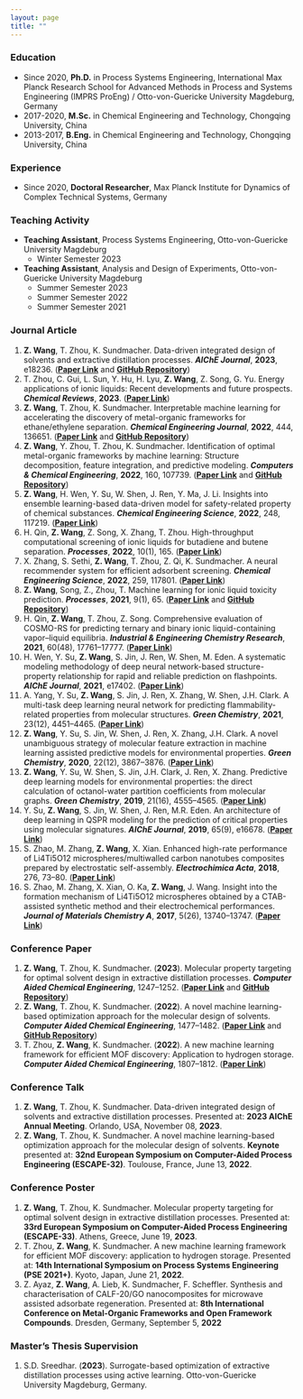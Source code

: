 ```yaml
---
layout: page
title: ""
---
```


### Education
- Since 2020, **Ph.D.** in Process Systems Engineering, International Max Planck Research School for Advanced Methods in Process and Systems Engineering (IMPRS ProEng) / Otto-von-Guericke University Magdeburg, Germany
- 2017-2020, **M.Sc.** in Chemical Engineering and Technology, Chongqing University, China
- 2013-2017, **B.Eng.** in Chemical Engineering and Technology, Chongqing University, China

### Experience
- Since 2020, **Doctoral Researcher**, Max Planck Institute for Dynamics of Complex Technical Systems, Germany

### Teaching Activity
- **Teaching Assistant**, Process Systems Engineering, Otto-von-Guericke University Magdeburg
  - Winter Semester 2023
- **Teaching Assistant**, Analysis and Design of Experiments, Otto-von-Guericke University Magdeburg
   - Summer Semester 2023
   - Summer Semester 2022
   - Summer Semester 2021

### Journal Article
1. **Z. Wang**, T. Zhou, K. Sundmacher.
   Data-driven integrated design of solvents and extractive distillation processes.
   **_AIChE Journal_**, **2023**, e18236.
   ([**Paper Link**](https://doi.org/10.1002/aic.18236) and [**GitHub Repository**](https://github.com/zwang1995/data-driven-CAMPD))
2. T. Zhou, C. Gui, L. Sun, Y. Hu, H. Lyu, **Z. Wang**, Z. Song, G. Yu.
   Energy applications of ionic liquids: Recent developments and future prospects.
   **_Chemical Reviews_**, **2023**.
   ([**Paper Link**](https://doi.org/10.1021/acs.chemrev.3c00391))
3. **Z. Wang**, T. Zhou, K. Sundmacher.
   Interpretable machine learning for accelerating the discovery of metal-organic frameworks for ethane/ethylene separation.
   **_Chemical Engineering Journal_**, **2022**, 444, 136651.
   ([**Paper Link**](https://doi.org/10.1016/j.cej.2022.136651) and [**GitHub Repository**](https://github.com/zwang1995/IML-MOF))
4. **Z. Wang**, Y. Zhou, T. Zhou, K. Sundmacher.
   Identification of optimal metal-organic frameworks by machine learning: Structure decomposition, feature integration, and predictive modeling. 
   **_Computers & Chemical Engineering_**, **2022**, 160, 107739.
   ([**Paper Link**](https://doi.org/10.1016/j.compchemeng.2022.107739) and [**GitHub Repository**](https://github.com/zwang1995/ML-MOF))
5. **Z. Wang**, H. Wen, Y. Su, W. Shen, J. Ren, Y. Ma, J. Li.
   Insights into ensemble learning-based data-driven model for safety-related property of chemical substances.
   **_Chemical Engineering Science_**, **2022**, 248, 117219.
   ([**Paper Link**](https://doi.org/10.1016/j.ces.2021.117219))
6. H. Qin, **Z. Wang**, Z. Song, X. Zhang, T. Zhou.
   High-throughput computational screening of ionic liquids for butadiene and butene separation.
   **_Processes_**, **2022**, 10(1), 165.
   ([**Paper Link**](https://doi.org/10.3390/pr10010165))
7. X. Zhang, S. Sethi, **Z. Wang**, T. Zhou, Z. Qi, K. Sundmacher.
   A neural recommender system for efficient adsorbent screening.
   **_Chemical Engineering Science_**, **2022**, 259, 117801.
   ([**Paper Link**](https://doi.org/10.1016/j.ces.2022.117801))
8. **Z. Wang**, Song, Z., Zhou, T.
   Machine learning for ionic liquid toxicity prediction.
   **_Processes_**, **2021**, 9(1), 65.
   ([**Paper Link**](https://doi.org/10.3390/pr9010065) and [**GitHub Repository**](https://github.com/zwang1995/IL-Toxicity))
9. H. Qin, **Z. Wang**, T. Zhou, Z. Song.
   Comprehensive evaluation of COSMO-RS for predicting ternary and binary ionic liquid-containing vapor–liquid equilibria.
   **_Industrial & Engineering Chemistry Research_**, **2021**, 60(48), 17761–17777.
   ([**Paper Link**](https://doi.org/10.1021/acs.iecr.1c03940))
10. H. Wen, Y. Su, **Z. Wang**, S. Jin, J. Ren, W. Shen, M. Eden.
    A systematic modeling methodology of deep neural network-based structure-property relationship for rapid and reliable prediction on flashpoints.
    **_AIChE Journal_**, **2021**, e17402.
    ([**Paper Link**](https://doi.org/10.1002/aic.17402))
11. A. Yang, Y. Su, **Z. Wang**, S. Jin, J. Ren, X. Zhang, W. Shen, J.H. Clark.
    A multi-task deep learning neural network for predicting flammability-related properties from molecular structures.
    **_Green Chemistry_**, **2021**, 23(12), 4451–4465.
    ([**Paper Link**](https://doi.org/10.1039/d1gc00331c))
12. **Z. Wang**, Y. Su, S. Jin, W. Shen, J. Ren, X. Zhang, J.H. Clark.
    A novel unambiguous strategy of molecular feature extraction in machine learning assisted predictive models for environmental properties.
    **_Green Chemistry_**, **2020**, 22(12), 3867–3876.
    ([**Paper Link**](https://doi.org/10.1039/d0gc01122c))
13. **Z. Wang**, Y. Su, W. Shen, S. Jin, J.H. Clark, J. Ren, X. Zhang.
    Predictive deep learning models for environmental properties: the direct calculation of octanol-water partition coefficients from molecular graphs.
    **_Green Chemistry_**, **2019**, 21(16), 4555–4565.
    ([**Paper Link**](https://doi.org/10.1039/c9gc01968e))
14. Y. Su, **Z. Wang**, S. Jin, W. Shen, J. Ren, M.R. Eden.
    An architecture of deep learning in QSPR modeling for the prediction of critical properties using molecular signatures.
    **_AIChE Journal_**, **2019**, 65(9), e16678.
    ([**Paper Link**](https://doi.org/10.1002/aic.16678))
15. S. Zhao, M. Zhang, **Z. Wang**, X. Xian.
    Enhanced high-rate performance of Li4Ti5O12 microspheres/multiwalled carbon nanotubes composites prepared by electrostatic self-assembly.
    **_Electrochimica Acta_**, **2018**, 276, 73–80.
    ([**Paper Link**](https://doi.org/10.1016/j.electacta.2018.04.173))
16. S. Zhao, M. Zhang, X. Xian, O. Ka, **Z. Wang**, J. Wang.
    Insight into the formation mechanism of Li4Ti5O12 microspheres obtained by a CTAB-assisted synthetic method and their electrochemical performances.
    **_Journal of Materials Chemistry A_**, **2017**, 5(26), 13740–13747.
    ([**Paper Link**](https://doi.org/10.1039/c7ta03734a))


### Conference Paper
1. **Z. Wang**, T. Zhou, K. Sundmacher. (**2023**). Molecular property targeting for optimal solvent design in extractive distillation processes. **_Computer Aided Chemical Engineering_**, 1247–1252.
   ([**Paper Link**](https://doi.org/10.1016/B978-0-443-15274-0.50199-2) and [**GitHub Repository**](https://github.com/zwang1995/data-driven-CAMPD))
2. **Z. Wang**, T. Zhou, K. Sundmacher. (**2022**). A novel machine learning-based optimization approach for the molecular design of solvents. **_Computer Aided Chemical Engineering_**, 1477–1482.
   ([**Paper Link**](https://doi.org/10.1016/B978-0-323-95879-0.50247-2) and [**GitHub Repository**](https://github.com/zwang1995/solvent-VAE-NLP))
3. T. Zhou, **Z. Wang**, K. Sundmacher. (**2022**). A new machine learning framework for efficient MOF discovery: Application to hydrogen storage. **_Computer Aided Chemical Engineering_**, 1807–1812.
   ([**Paper Link**](https://doi.org/10.1016/B978-0-323-85159-6.50301-8))

### Conference Talk
1. **Z. Wang**, T. Zhou, K. Sundmacher. Data-driven integrated design of solvents and extractive distillation processes. Presented at: **2023 AIChE Annual Meeting**. Orlando, USA, November 08, **2023**.
2. **Z. Wang**, T. Zhou, K. Sundmacher. A novel machine learning-based optimization approach for the molecular design of solvents. **Keynote** presented at: **32nd European Symposium on Computer-Aided Process Engineering (ESCAPE-32)**. Toulouse, France, June 13, **2022**.

### Conference Poster
1. **Z. Wang**, T. Zhou, K. Sundmacher. Molecular property targeting for optimal solvent design in extractive distillation processes. Presented at: **33rd European Symposium on Computer-Aided Process Engineering (ESCAPE-33)**. Athens, Greece, June 19, **2023**.
2. T. Zhou, **Z. Wang**, K. Sundmacher. A new machine learning framework for efficient MOF discovery: application to hydrogen storage. Presented at: **14th International Symposium on Process Systems Engineering (PSE 2021+)**. Kyoto, Japan, June 21, **2022**.
3. Z. Ayaz, **Z. Wang**, A. Lieb, K. Sundmacher, F. Scheffler. Synthesis and characterisation of CALF-20/GO nanocomposites for microwave assisted adsorbate regeneration. Presented at: **8th International Conference on Metal-Organic Frameworks and Open Framework Compounds**. Dresden, Germany, September 5, **2022**

### Master’s Thesis Supervision
1. S.D. Sreedhar. (**2023**). Surrogate-based optimization of extractive distillation processes using active learning. Otto-von-Guericke University Magdeburg, Germany.






